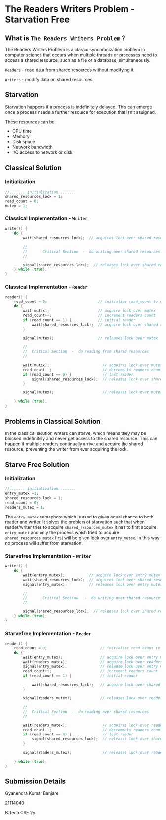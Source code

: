 # The Readers Writers Problem - Starvation Free

## What is `The Readers Writers Problem` ?

The Readers Writers Problem is a classic synchronization problem in computer science that occurs when multiple threads or processes need to access a shared resource, such as a file or a database, simultaneously.

`Readers` - read data from shared resources without modifying it

`Writers` - modify data on shared resources

## Starvation

Starvation happens if a process is indefinitely delayed. This can emerge once a process needs a further resource for execution that isn’t assigned.

These resources can be:

* CPU time
* Memory
* Disk space
* Network bandwidth
* I/O access to network or disk

## Classical Solution

### Initialization

```cpp
//....... initialization .......
shared_resources_lock = 1;
read_count = 0;
mutex = 1;
```

### Classical Implementation - `Writer`

```cpp
writer() {
    do {
        wait(shared_resources_lock);  // acquires lock over shared resources mutex

        //
        //       Critical Section  -  do writing over shared resources
        //

        signal(shared_resources_lock);  // releases lock over shared resources mutex
    } while (true);
}
```

### Classical Implementation - `Reader`

```cpp
reader() {
    read_count = 0;                       // initialize read_count to 0
    do {
        wait(mutex);                      // acquire lock over mutex
        read_count++;                     // increment readers count
        if (read_count == 1) {            // initial reader
            wait(shared_resources_lock);  // acquire lock over shared resources
        }

        signal(mutex);                    // releases lock over mutex

        //
        //  Critical Section  -  do reading from shared resources
        //

        wait(mutex);                        // acquires lock over mutex
        read_count--;                       // decrements readers count
        if (read_count == 0) {              // last reader
            signal(shared_resources_lock);  // releases lock over shared resources
        }

        signal(mutex);                      // releases lock over mutex

    } while (true);
}
```

## Problems in Classical Solution

In the classical sloution writers can starve, which means they may be blocked indefinitely and never get access to the shared resource. This can happen if multiple readers continually arrive and acquire the shared resource, preventing the writer from ever acquiring the lock.

## Starve Free Solution

### Initialization

```cpp
//....... initialization .......
entry_mutex =1;
shared_resources_lock = 1;
read_count = 0;
readers_mutex = 1;
```

The `entry_mutex` semaphore which is used to gives equal chance to both reader and writer. It solves the problem of starvation such that when reader/writer tries to acquire `shared_resources_mutex` it has to first acquire `entry_mutex` and only the process which tried to acquire `shared_resources_mutex` first will be given lock over `entry_mutex`. In this way no process will suffer from starvation.

### Starvefree Implementation - `Writer`

```cpp
writer() {
    do {
        wait(entery_mutex);           // acquire lock over entry mutex
        wait(shared_resources_lock);  // acquires lock over shared resources
        signal(entry_mutex);          // releases lock over entry mutex

        //
        //       Critical Section   -  do writing over shared resources
        //

        signal(shared_resources_lock);  // releases lock over shared resources
    } while (true);
}
```

### Starvefree Implementation - `Reader`

```cpp
reader() {
    read_count = 0;                        // initialize read_count to 0
    do {
        wait(entry_mutex);                 // acquire lock over entry mutex
        wait(readers_mutex);               // acquire lock over readers mutex
        signal(entry_mutex);               // release lock over entry mutex
        read_count++;                      // increment readers count
        if (read_count == 1) {             // initial reader

            wait(shared_resources_lock);   // acquire lock over shared resources
        }

        signal(readers_mutex);             // releases lock over readers mutex

        //
        //  Critical Section  -- do reading over shared resources
        //

        wait(readers_mutex);                // acquires lock over readers mutex
        read_count--;                       // decrements readers count
        if (read_count == 0) {              // last reader
            signal(shared_resources_lock);  // releases lock over shared resources
        }

        signal(readers_mutex);              // releases lock over readers mutex

    } while (true);
}
```

## Submission Details

Gyanendra Kumar Banjare

21114040

B.Tech CSE 2y